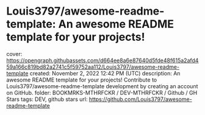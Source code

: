 # Louis3797/awesome-readme-template: An awesome README template for your projects!

cover: https://opengraph.githubassets.com/d664ee8a6e87640d5fde48f615a2afd459a166c819bd82a2741c5f59752aa112/Louis3797/awesome-readme-template
created: November 2, 2022 12:42 PM (UTC)
description: An awesome README template for your projects! Contribute to Louis3797/awesome-readme-template development by creating an account on GitHub.
folder: BOOKMRKS-MTHRFCKR / DEV-MTHRFCKR / Github / GH Stars
tags: DEV, github stars
url: https://github.com/Louis3797/awesome-readme-template